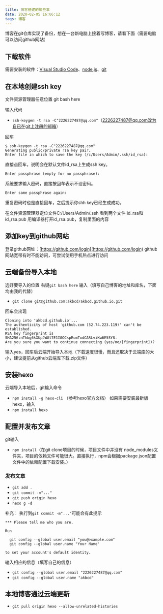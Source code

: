 ```yaml
---
title: 博客搭建的那些事
date: 2020-02-05 16:06:12
tags: 博客
---
```

博客在git仓库实现了备份，想在一台新电脑上接着写博客，请看下面（需要电脑可以访问github网站）
<!--more-->
## 下载软件
需要安装的软件：[Visual Studio Code](https://code.visualstudio.com/Download)、[node.js](https://nodejs.org/zh-cn/download/)、[git](https://git-scm.com/downloads)
## 在本地创建ssh key
文件资源管理器任意位置 git bash here

输入代码
* `ssh-keygen -t rsa -C"2226227487@qq.com"`（2226227487@qq.com改为自已在git上注册的邮箱）

回车
```
$ ssh-keygen -t rsa -C"2226227487@qq.com"
Generating public/private rsa key pair.
Enter file in which to save the key (/c/Users/Admin/.ssh/id_rsa):
```
直接点回车，说明会在默认文件id_rsa上生成ssh key。 
```
Enter passphrase (empty for no passphrase):
```
系统要求输入密码，直接按回车表示不设密码。
```
Enter same passphrase again:
```
重复密码时也是直接回车，之后提示你shh key已经生成成功。

在文件资源管理器定位文件C:/Users/Admin/.ssh
看到两个文件
id_rsa和id_rsa.pub
用编译器打开id_rsa.pub，复制里面的内容
## 添加key到github网站
登录github网址：[https://github.com/login](https://github.com/login)
github网站宽带有时不能访问，可尝试使用手机热点进行访问
## 云端备份导入本地
选好要导入的位置
右键`git bash here`
输入（填写自己博客的地址和库名，下面均由我的代替）
* `git clone git@github.com:akbcd/akbcd.github.io.git`

回车会出现
```
Cloning into 'akbcd.github.io'...
The authenticity of host 'github.com (52.74.223.119)' can't be established.
RSA key fingerprint is SHA256:nThbg6kXUpJWGl7E1IGOCspRomTxdCARLviKw6E5SY8.
Are you sure you want to continue connecting (yes/no/[fingerprint])?
```
输入yes，回车后云端开始导入本地（下载速度很慢，而且还取决于云端库的大小，建议提前从github云端库下载.zip文件）
## 安装hexo
云端导入本地后，git输入命令
* `npm install -g hexo-cli` （参考hexo官方文档）
如果需要安装最新版hexo，输入
* `npm install hexo`
## 配置并发布文章
git输入
* `npm install`（在git clone项目的时候，项目文件中并没有 node_modules文件夹，项目的依赖文件可能很大。直接执行，npm会根据package.json配置文件中的依赖配置下载安装。）
### 发布文章
* `git add .`
* `git commit -m"..."`
* `git push origin hexo`
* `hexo g -d`

补充：
执行到`git commit -m"..."`可能会有此提示
```
*** Please tell me who you are.

Run

  git config --global user.email "you@example.com"
  git config --global user.name "Your Name"

to set your account's default identity.
```
输入相应的信息（填写自己的信息）
* `git config --global user.email "2226227487@qq.com"`
* `git config --global user.name "akbcd"`
## 本地博客通过云端更新
* `git pull origin hexo --allow-unrelated-histories`